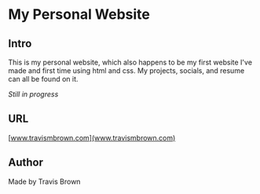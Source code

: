 # My Personal Website
## Intro
This is my personal website, which also happens to be my first website I've made and first time using html and css. My projects, socials, and resume can all be found on it.

_Still in progress_

## URL
[www.travismbrown.com](www.travismbrown.com)

## Author
Made by Travis Brown
